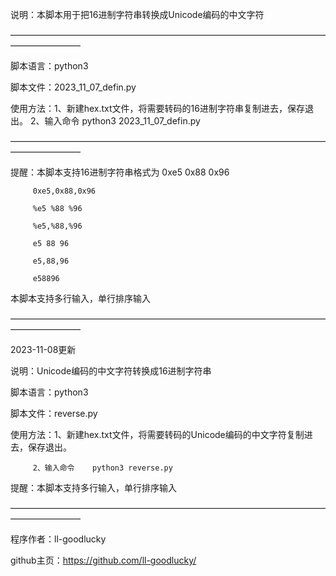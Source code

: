 说明：本脚本用于把16进制字符串转换成Unicode编码的中文字符

————————————————————————————————————————————

脚本语言：python3

脚本文件：2023_11_07_defin.py

使用方法：1、新建hex.txt文件，将需要转码的16进制字符串复制进去，保存退出。
         2、输入命令    python3 2023_11_07_defin.py
                

————————————————————————————————————————————

提醒：本脚本支持16进制字符串格式为
         0xe5 0x88 0x96
         
         0xe5,0x88,0x96
         
         %e5 %88 %96
         
         %e5,%88,%96
         
         e5 88 96
         
         e5,88,96
         
         e58896

本脚本支持多行输入，单行排序输入

————————————————————————————————————————————

2023-11-08更新

说明：Unicode编码的中文字符转换成16进制字符串

脚本语言：python3

脚本文件：reverse.py

使用方法：1、新建hex.txt文件，将需要转码的Unicode编码的中文字符复制进去，保存退出。

         2、输入命令    python3 reverse.py

提醒：本脚本支持多行输入，单行排序输入

————————————————————————————————————————————

程序作者：ll-goodlucky

github主页：https://github.com/ll-goodlucky/
